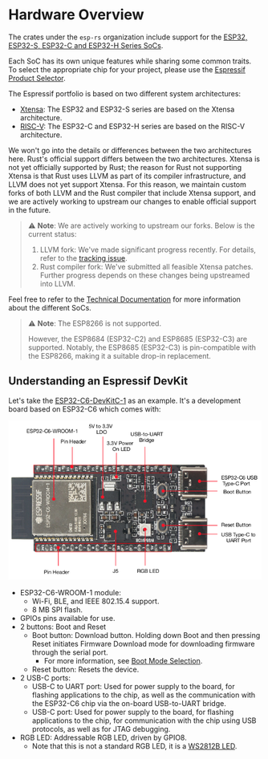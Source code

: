 # Hardware Overview

The crates under the `esp-rs` organization include support for the [ESP32, ESP32-S, ESP32-C and ESP32-H Series SoCs][espressif-socs].

Each SoC has its own unique features while sharing some common traits. To select the appropriate chip for your project, please use the [Espressif Product Selector][product-selector].

The Espressif portfolio is based on two different system architectures:
- [Xtensa][xtensa-architecture]: The ESP32 and ESP32-S series are based on the Xtensa architecture.
- [RISC-V][riscv-architecture]: The ESP32-C and ESP32-H series are based on the RISC-V architecture.

We won't go into the details or differences between the two architectures here. Rust's official support differs between the two architectures. Xtensa is not yet officially supported by Rust; the reason for Rust not supporting Xtensa is that Rust uses LLVM as part of its compiler infrastructure, and LLVM does not yet support Xtensa. For this reason, we maintain custom forks of both LLVM and the Rust compiler that include Xtensa support, and we are actively working to upstream our changes to enable official support in the future.

> ⚠️ **Note**: We are actively working to upstream our forks. Below is the current status:
> 1. LLVM fork: We've made significant progress recently. For details, refer to the [tracking issue][llvm-github-fork-upstream issue].
> 2. Rust compiler fork: We've submitted all feasible Xtensa patches. Further progress depends on these changes being upstreamed into LLVM.

Feel free to refer to the [Technical Documentation][espressif-docs] for more information about the different SoCs.

> ⚠️ **Note**:  The ESP8266 is not supported.
>
> However, the ESP8684 (ESP32-C2) and ESP8685 (ESP32-C3) are supported. Notably, the ESP8685 (ESP32-C3) is pin-compatible with the ESP8266, making it a suitable drop-in replacement.

[espressif-socs]: https://www.espressif.com/en/products/socs
[product-selector]: https://products.espressif.com/#/
[xtensa-architecture]: https://www.cadence.com/content/dam/cadence-www/global/en_US/documents/tools/silicon-solutions/compute-ip/isa-summary.pdf
[riscv-architecture]: https://en.wikipedia.org/wiki/RISC-V
[espressif-docs]: https://www.espressif.com/en/support/documents/technical-documents
[llvm-github-fork-upstream issue]: https://github.com/espressif/llvm-project/issues/4

## Understanding an Espressif DevKit

Let's take the [ESP32-C6-DevKitC-1][c6-devkitc] as an example. It's a development board based on ESP32-C6 which comes with:

![ESP32-C6-DevKitC-1](../assets/esp32-c6-devkitc-1-v1.2.png)

- ESP32-C6-WROOM-1 module:
  - Wi-Fi, BLE, and IEEE 802.15.4 support.
  - 8 MB SPI flash.
- GPIOs pins available for use.
- 2 buttons: Boot and Reset
  - Boot button: Download button. Holding down Boot and then pressing Reset initiates Firmware Download mode for downloading firmware through the serial port.
    - For more information, see [Boot Mode Selection][boot-mode-selection].
  - Reset button: Resets the device.
- 2 USB-C ports:
  - USB-C to UART port: Used for power supply to the board, for flashing applications to the chip, as well as the communication with the ESP32-C6 chip via the on-board USB-to-UART bridge.
  - USB-C port: Used for power supply to the board, for flashing applications to the chip, for communication with the chip using USB protocols, as well as for JTAG debugging.
- RGB LED: Addressable RGB LED, driven by GPIO8.
  - Note that this is not a standard RGB LED, it is a [WS2812B LED][esp-hal-smartled].


[c6-devkitc]: https://docs.espressif.com/projects/esp-dev-kits/en/latest/esp32c6/esp32-c6-devkitc-1/index.html
[boot-mode-selection]: https://docs.espressif.com/projects/esptool/en/latest/esp32c6/advanced-topics/boot-mode-selection.html?highlight=boot%20mode
[esp-hal-smartled]: https://github.com/esp-rs/esp-hal-community/tree/main/esp-hal-smartled

